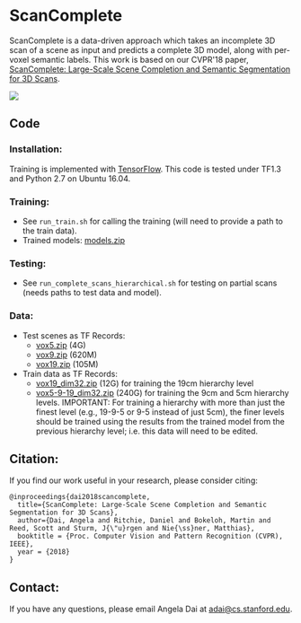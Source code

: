 # ScanComplete

ScanComplete is a data-driven approach which takes an incomplete 3D scan of a scene as input and predicts a complete 3D model, along with per-voxel semantic labels. This work is based on our CVPR'18 paper, [ScanComplete: Large-Scale Scene Completion and Semantic Segmentation for 3D Scans](https://arxiv.org/pdf/1712.10215.pdf).

[<img src="images/teaser_mesh.jpg">](https://arxiv.org/abs/1712.10215)


## Code
### Installation:  
Training is implemented with [TensorFlow](https://www.tensorflow.org/). This code is tested under TF1.3 and Python 2.7 on Ubuntu 16.04.

### Training:  
* See `run_train.sh` for calling the training (will need to provide a path to the train data).
* Trained models: [models.zip](http://kaldir.vc.in.tum.de/adai/ScanComplete/models.zip)
### Testing:
* See `run_complete_scans_hierarchical.sh` for testing on partial scans (needs paths to test data and model).

### Data:
* Test scenes as TF Records: 
  - [vox5.zip](http://kaldir.vc.in.tum.de/adai/ScanComplete/data/test/vox5.zip) (4G)
  - [vox9.zip](http://kaldir.vc.in.tum.de/adai/ScanComplete/data/test/vox9.zip) (620M)
  - [vox19.zip](http://kaldir.vc.in.tum.de/adai/ScanComplete/data/test/vox19.zip) (105M)
* Train data as TF Records:
  - [vox19_dim32.zip](http://kaldir.vc.in.tum.de/adai/ScanComplete/data/train/vox19_dim32.zip) (12G) for training the 19cm hierarchy level
  - [vox5-9-19_dim32.zip](http://kaldir.vc.in.tum.de/adai/ScanComplete/data/train/vox5-9-19_dim32.zip) (240G) for training the 9cm and 5cm hierarchy levels. IMPORTANT: For training a hierarchy with more than just the finest level (e.g., 19-9-5 or 9-5 instead of just 5cm), the finer levels should be trained using the results from the trained model from the previous hierarchy level; i.e. this data will need to be edited.


## Citation:  
If you find our work useful in your research, please consider citing:
```
@inproceedings{dai2018scancomplete,
  title={ScanComplete: Large-Scale Scene Completion and Semantic Segmentation for 3D Scans},
  author={Dai, Angela and Ritchie, Daniel and Bokeloh, Martin and Reed, Scott and Sturm, J{\"u}rgen and Nie{\ss}ner, Matthias},
  booktitle = {Proc. Computer Vision and Pattern Recognition (CVPR), IEEE},
  year = {2018}
}
```

## Contact:
If you have any questions, please email Angela Dai at adai@cs.stanford.edu.
